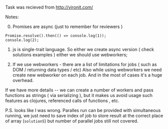 Task was recieved from http://vironit.com/

Notes:

0) Promises are async (just to remember for reviewers )
```
Promise.resolve().then(() => console.log(1));
console.log(2);
```
1) js is single-trait language. 
So either we create async version ( check solutions examples )
 either we should use webworkers;

2) If we use webworkers - there are a list of limitations for jobs ( such as DOM / returning data types / etc)
Also while using webworkers we need create new webworker on each job. And in the most of cases it's a huge overhead.

If we have more details -- we can create a number of workers and pass functions as strings ( via serializing ),
but it makes us avoid usage such features as clojures, referenced calls of functions , etc.

P.S.
looks like I was wrong. Paralles run can be provided with simultaneous running, we just need to save index of job to store result at the correct place of array (`solution5`) but number of parallel jobs still not covered.
